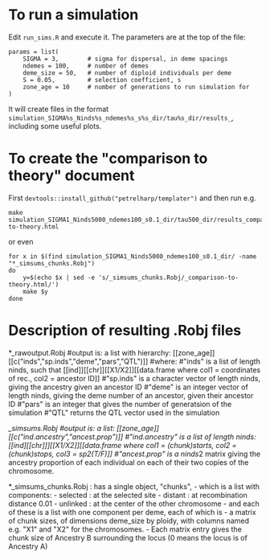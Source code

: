 # To run a simulation 

Edit `run_sims.R` and execute it.
The parameters are at the top of the file:
```
params = list(
    SIGMA = 3,        # sigma for dispersal, in deme spacings
    ndemes = 100,     # number of demes
    deme_size = 50,   # number of diploid individuals per deme
    S = 0.05,         # selection coefficient, s
    zone_age = 10     # number of generations to run simulation for
)
```

It will create files in the format `simulation_SIGMA%s_Ninds%s_ndemes%s_s%s_dir/tau%s_dir/results_`,
including some useful plots.


# To create the "comparison to theory" document

First `devtools::install_github("petrelharp/templater")` and then run e.g.
```
make simulation_SIGMA1_Ninds5000_ndemes100_s0.1_dir/tau500_dir/results_comparison-to-theory.html
```
or even
```
for x in $(find simulation_SIGMA1_Ninds5000_ndemes100_s0.1_dir/ -name "*_simsums_chunks.Robj")
do 
    y=$(echo $x | sed -e 's/_simsums_chunks.Robj/_comparison-to-theory.html/') 
    make $y
done
```


# Description of resulting .Robj files

*_rawoutput.Robj
		#output is: a list with hierarchy: [[zone_age]][[c("inds","sp.inds","deme","pars","QTL")]]
		#where:
			#"inds" is a list of length ninds, such that [[ind]][[chr]][[X1/X2]][[data.frame where col1 = coordinates of rec., col2 = ancestor ID]]
			#"sp.inds" is a character vector of length ninds, giving the ancestry given an ancestor ID
			#"deme" is an integer vector of length ninds, giving the deme number of an ancestor, given their ancestor ID
			#"pars" is an integer that gives the number of generatsion of the simulation
			#"QTL" returns the QTL vector used in the simulation

*_simsums.Robj
		#output is:  a list: [[zone_age]][[c("ind.ancestry","ancest.prop")]]
			#"ind.ancestry" is a list of length ninds: [[ind][[chr]]][[X1/X2]][[data.frame where col1 = (chunk)starts, col2 = (chunk)stops, col3 = sp2(T/F)]]
			#"ancest.prop" is a ninds*2 matrix giving the ancestry proportion of each individual on each of their two copies of the chromosome.

*_simsums_chunks.Robj : has a single object, "chunks", 
    - which is a list with components:
        - selected : at the selected site
        - distant : at recombination distance 0.01
        - unlinked : at the center of the other chromosome
    - and each of these is a list with one component per deme, each of which is
		- a matrix of chunk sizes, of dimensions deme_size by ploidy, with columns named e.g. "X1" and "X2" for the chromosomes.
        - Each matrix entry gives the chunk size of Ancestry B surrounding the locus (0 means the locus is of Ancestry A)

